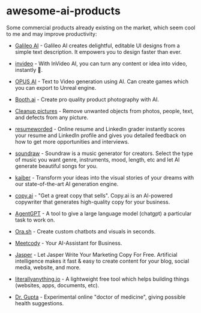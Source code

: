 # awesome-ai-products

Some commercial products already existing on the market, which seem cool to me and may improve productivity: 

* [Galileo AI](https://www.usegalileo.ai/) - Galileo AI creates delightful, editable UI designs from a simple text description. It empowers you to design faster than ever.

* [invideo](https://invideo.io/ai/) - With InVideo AI, you can turn any content or idea into video, instantly 🚀.

* [OPUS AI](https://opus.ai/) - Text to Video generation using AI. Can create games which you can export to Unreal engine.

* [Booth.ai](https://www.booth.ai/) - Create pro quality product photography with AI.

* [Cleanup pictures](https://cleanup.pictures/) - Remove unwanted objects from photos, people, text, and defects from any picture.

* [resumeworded](https://www.resumeworded.com) - Online resume and Linkedln grader instantly scores your resume and Linkedln profile and gives you detailed feedback on how to get more opportunities and interviews.

* [soundraw](https://soundraw.io/) - Soundraw is a music generator for creators. Select the type of music you want genre, instruments, mood, length, etc and let Al generate beautiful songs for you.

* [kaiber](https://www.kaiber.ai/) - Transform your ideas into the visual stories of your dreams with our state-of-the-art AI generation engine.

* [copy.ai](https://www.copy.ai/) - "Get a great copy that sells". Copy.ai is an Al-powered copywriter that generates high-quality copy for your business.

* [AgentGPT](https://agentgpt.reworkd.ai) - A tool to give a large language model (chatgpt) a particular task to work on.

* [Ora.sh](https://ora.sh/) - Create custom chatbots and visuals in seconds. 

* [Meetcody](https://www.meetcody.ai/) - Your AI-Assistant for Business.

* [Jasper](https://www.jasper.ai/) - Let Jasper Write Your Marketing Copy For Free. Artificial intelligence makes it fast & easy to create content for your blog, social media, website, and more.

* [literallyanything.io](https://www.literallyanything.io/) - A lightweight free tool which helps building things (websites, apps, documents, etc). 

* [Dr. Gupta](https://www.drgupta.ai/) - Experimental online "doctor of medicine", giving possible health suggestions.
